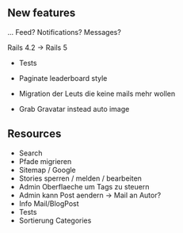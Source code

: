 ## New features

... Feed? Notifications? Messages?



Rails 4.2 -> Rails 5

* Tests
* Paginate leaderboard style

* Migration der Leuts die keine mails mehr wollen
* Grab Gravatar instead auto image

## Resources

* Search
* Pfade migrieren
* Sitemap / Google
* Stories sperren / melden / bearbeiten
* Admin Oberflaeche um Tags zu steuern
* Admin kann Post aendern -> Mail an Autor?
* Info Mail/BlogPost
* Tests
* Sortierung Categories

